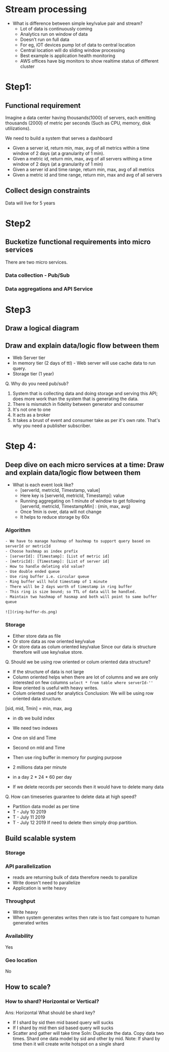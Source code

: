 # Stream processing
- What is difference between simple key/value pair and stream?
    - Lot of data is continuously coming
    - Analytics run on window of data
    - Doesn't run on full data
    - For eg, iOT devices pump lot of data to central location
    - Central location will do sliding window processing
    - Best example is application health monitoring 
    - AWS offices have big monitors to show realtime status of different cluster
# Step1:
## Functional requirement
Imagine a data center having thousands(1000) of servers, each emitting thousands (2000) of metric per seconds (Such as CPU, memory, disk utilizations).

We need to build a system that serves a dashboard
-  Given a server id, return min, max, avg  of all metrics within a time window of 2 days (at a granularity of 1 min). 
- Given a metric id, return min, max, avg of all servers withing a time window of 2 days (at a granularity of 1 min)
- Given a server id and time range, return min, max, avg of all metrics
- Given a metric id and time range, return min, max and avg of all servers
## Collect design constraints
Data will live for 5 years
# Step2
## Bucketize functional requirements into micro services
There are two micro services.
### Data collection - Pub/Sub
### Data aggregations and API Service

# Step3
## Draw a logical diagram
## Draw and explain data/logic flow between them
- Web Server tier
- In memory tier (2 days of ttl) - Web server will use cache data to run query.
- Storage tier (1 year)

Q. Why do you need pub/sub?
1. System that is collecting data and doing storage and serving this API; does more work than the system that is generating the data.
2. There is mismatch in fidelity between generator and consumer
3. It's not one to one
4. It acts as a broker
5. It takes a brust of event and consumer take as per it's own rate.
That's why you need a publisher subscriber. 

# Step 4:
## Deep dive on each micro services at a time: Draw and explain data/logic flow between them
- What is each event look like?
    - [serverId, metricId, Timestamp, value]
    - Here key is [serverId, metricId, Timestamp]: value
    - Running aggregating on 1 minute of window to get following 
        [serverId, metricId, TimestampMin] : {min, max, avg}
    - Once 1min is over, data will not change
    - It helps to reduce storage by 60x
### Algorithm
    - We have to manage hashmap of hashmap to support query based on serverId or metricId
    - Choose hashmap as index prefix
    - [serverId]: [Timestamp]: [List of metric id]
    - [metricId]: [Timestamp]: [List of server id]
    - How to handle deleting old value?
    - Use double ended queue
    - Use ring buffer i.e. circular queue
    - Ring buffer will hold timestamp of 1 minute
    - There will be 2 days worth of timestamp in ring buffer
    - This ring is size bound; so TTL of data will be handled.
    - Maintain two hashmap of hasmap and both will point to same buffer queue

    ![](ring-buffer-ds.png)

### Storage
- Either store data as file
- Or store data as row oriented key/value
- Or store data as colum oriented key/value
Since our data is structure therefore will use key/value store. 

Q. Should we be using row oriented or colum oriented data structure?
- If the structure of data is not large 
- Column oriented helps when there are lot of columns and we are only interested on few columns
`select * from table where serverId-''`
- Row oriented is useful with heavy writes. 
- Colum oriented used for analytics
Conclusion: We will be using row oriented data structure. 

[sid, mid, Tmin] =  min, max, avg
- in db we build index
- We need two indexes
- One on sId and Time
- Second on mId and Time
- Then use ring buffer in memory for purging purpose

- 2 millions data per minute
- in a day 2 * 24 * 60 per day
- If we delete records per seconds then it would have to delete many data

Q. How can timeseries guarantee to delete data at high speed?
- Partition data model as per time
- T - July 10 2019
- T - July 11 2019
- T - July 12 2019
If need to delete then simply drop partition.

## Build scalable system
### Storage
### API parallelization
- reads are returning bulk of data therefore needs to parallize
- Write doesn't need to parallelize
- Application is write heavy
### Throughput
- Write heavy
- When system generates writes then rate is too fast compare to human generated writes
### Availability
Yes
### Geo location
No
## How to scale?
### How to shard? Horizontal or Vertical?
Ans: Horizontal
What should be shard key?
- If I shard by sid then mid based query will sucks
- If I shard by mid then sid based query will sucks
- Scatter and gather will take time
Soln: Duplicate the data. Copy data two times. Shard one data model by sid and other by mid.
Note: If shard by time then it will create write hotspot on a single shard



